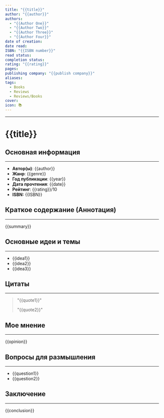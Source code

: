 ```yaml
---
title: "{{title}}"
author: "{{author}}"
authors:
  - "{{Author One}}"
  - "{{Author Two}}"
  - "{{Author Three}}"
  - "{{Author Four}}"
date of creation: 
date read: 
ISBN: "{{ISBN number}}"
read status: 
completion status: 
rating: "{{rating}}"
pages: 
publishing company: "{{publish company}}"
aliases: 
tags:
  - Books
  - Reviews
  - Reviews/Books
cover: 
icon: 📚
---
```

---
# {{title}}


## Основная информация
---

- **Автор(ы)**: {{author}}
- **Жанр**: {{genre}}
- **Год публикации**: {{year}}
- **Дата прочтения**: {{date}}
- **Рейтинг**: {{rating}}/10
- **ISBN:** {{ISBN}}


## Краткое содержание (Аннотация)
---

{{summary}}


## Основные идеи и темы
---

- {{idea1}}
- {{idea2}}
- {{idea3}}


## Цитаты
---

> "{{quote1}}"
> 
> "{{quote2}}"


## Мое мнение
---

{{opinion}}


## Вопросы для размышления
---

- {{question1}}
- {{question2}}


## Заключение
---

{{conclusion}}
